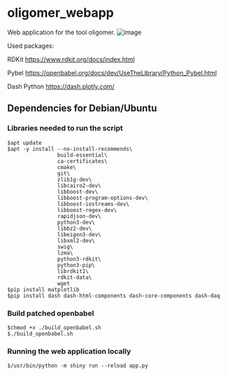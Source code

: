 # oligomer_webapp
Web application for the tool oligomer.
![image](https://github.com/kataszl203/oligomer_webapp/assets/40094884/c61831f7-8555-45b0-b2bd-f8609c794078)

Used packages:

RDKit https://www.rdkit.org/docs/index.html

Pybel https://openbabel.org/docs/dev/UseTheLibrary/Python_Pybel.html

Dash Python https://dash.plotly.com/

## Dependencies for Debian/Ubuntu
### Libraries needed to run the script
```
$apt update
$apt -y install --no-install-recommends\
                build-essential\
                ca-certificates\
                cmake\
                git\
                zlib1g-dev\
                libcairo2-dev\
                libboost-dev\
                libboost-program-options-dev\
                libboost-iostreams-dev\
                libboost-regex-dev\
                rapidjson-dev\
                python3-dev\
                libbz2-dev\
                libeigen3-dev\
                libxml2-dev\
                swig\
                lzma\
                python3-rdkit\
                python3-pip\
                librdkit1\
                rdkit-data\
                wget
$pip install matplotlib
$pip install dash dash-html-components dash-core-components dash-daq
```
### Build patched openbabel
```
$chmod +x ./build_openbabel.sh
$./build_openbabel.sh
```
### Running the web application locally
```
$/usr/bin/python -m shiny run --reload app.py
```
